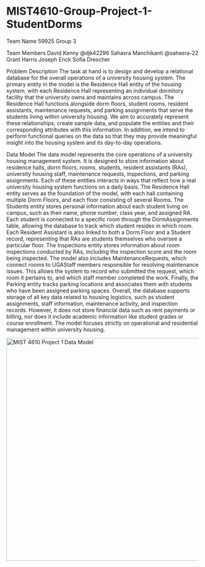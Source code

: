 # MIST4610-Group-Project-1-StudentDorms
Team Name
59925 Group 3

Team Members
David Kenny @djk42296
Sahasra Manchikanti @sahasra-22
Grant Harris
Joseph Enck
Sofia Drescher

Problem Description
The task at hand is to design and develop a relational database for the overall operations of a university housing system. The primary entity in the model is the Residence Hall entity of the housing system, with each Residence Hall representing an individual dormitory facility that the university owns and maintains across campus. The Residence Hall functions alongside dorm floors, student rooms, resident assistants, maintenance requests, and parking assignments that serve the students living within university housing. We aim to accurately represent these relationships, create sample data, and populate the entities and their corresponding attributes with this information. In addition, we intend to perform functional queries on the data so that they may provide meaningful insight into the housing system and its day-to-day operations.

Data Model
  The data model represents the core operations of a university housing management system. It is designed to store information about residence halls, dorm floors, rooms, students, resident assistants (RAs), university housing staff, maintenance requests, inspections, and parking assignments. Each of these entities interacts in ways that reflect how a real university housing system functions on a daily basis.
The Residence Hall entity serves as the foundation of the model, with each hall containing multiple Dorm Floors, and each floor consisting of several Rooms. The Students entity stores personal information about each student living on campus, such as their name, phone number, class year, and assigned RA. Each student is connected to a specific room through the DormAssignments table, allowing the database to track which student resides in which room.
  Each Resident Assistant is also linked to both a Dorm Floor and a Student record, representing that RAs are students themselves who oversee a particular floor. The Inspections entity stores information about room inspections conducted by RAs, including the inspection score and the room being inspected.
The model also includes MaintenanceRequests, which connect rooms to UGAStaff members responsible for resolving maintenance issues. This allows the system to record who submitted the request, which room it pertains to, and which staff member completed the work. Finally, the Parking entity tracks parking locations and associates them with students who have been assigned parking spaces.
  Overall, the database supports storage of all key data related to housing logistics, such as student assignments, staff information, maintenance activity, and inspection records. However, it does not store financial data such as rent payments or billing, nor does it include academic information like student grades or course enrollment. The model focuses strictly on operational and residential management within university housing.

<img width="1041" height="584" alt="MIST 4610 Project 1 Data Model" src="https://github.com/user-attachments/assets/44f5ebf1-4877-4ef4-88e6-f19bc57d6e14" />



